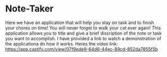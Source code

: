 # Note-Taker

Here we have an application that will help you stay on task and to finish your chores on time! You will never forget to walk your cat ever again! This application allows you to title and give a brief discription of the note or task you want to accomplish. I have provided a link to watch a demonstration of the applicationa dn how it works.
Heres the video link:
https://app.castify.com/view/07f9ede9-64d6-44ec-89cd-852da7855f5b
